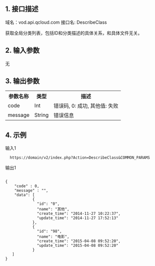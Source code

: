 ## 1. 接口描述
 
域名：vod.api.qcloud.com
接口名: DescribeClass 

获取全局分类列表，包括ID和分类描述的具体关系，和具体文件无关。

 

## 2. 输入参数
 
无

 

## 3. 输出参数
 
<table class="t"><tbody><tr>
<th><b>参数名称</b></th>
<th><b>类型</b></th>
<th><b>描述</b></th>
<tr>
<td> code
<td> Int
<td> 错误码, 0: 成功, 其他值: 失败
<tr>
<td> message
<td> String
<td> 错误信息
</tbody></table>

 

## 4. 示例
 
输入1
```
  https://domain/v2/index.php?Action=DescribeClass&COMMON_PARAMS
```
输出1
```

{
    "code" : 0,
    "message" : "",
    "data": [
            {
              "id": "0",
              "name": "其他",
              "create_time": "2014-11-27 10:22:37",
              "update_time": "2014-11-27 17:52:13"
            },
            {
              "id": "98",
              "name": "电影",
              "create_time": "2015-04-08 09:52:20",
              "update_time": "2015-04-08 09:52:20"
            }
   ]
}


```

